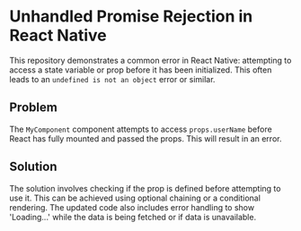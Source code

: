 # Unhandled Promise Rejection in React Native

This repository demonstrates a common error in React Native: attempting to access a state variable or prop before it has been initialized. This often leads to an `undefined is not an object` error or similar.

## Problem
The `MyComponent` component attempts to access `props.userName` before React has fully mounted and passed the props.  This will result in an error.

## Solution
The solution involves checking if the prop is defined before attempting to use it.  This can be achieved using optional chaining or a conditional rendering. The updated code also includes error handling to show 'Loading...' while the data is being fetched or if data is unavailable.